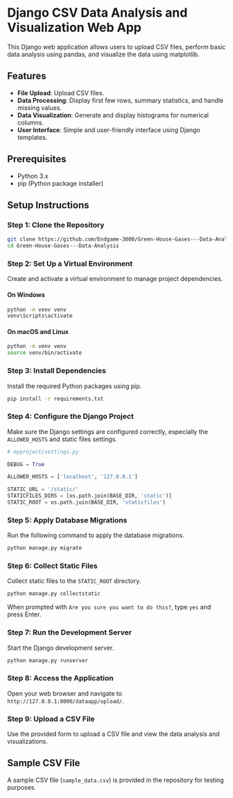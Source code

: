 # Django CSV Data Analysis and Visualization Web App

This Django web application allows users to upload CSV files, perform basic data analysis using pandas, and visualize the data using matplotlib.

## Features

- **File Upload**: Upload CSV files.
- **Data Processing**: Display first few rows, summary statistics, and handle missing values.
- **Data Visualization**: Generate and display histograms for numerical columns.
- **User Interface**: Simple and user-friendly interface using Django templates.

## Prerequisites

- Python 3.x
- pip (Python package installer)

## Setup Instructions

### Step 1: Clone the Repository

```bash
git clone https://github.com/Endgame-3000/Green-House-Gases---Data-Analysis.git
cd Green-House-Gases---Data-Analysis
```

### Step 2: Set Up a Virtual Environment

Create and activate a virtual environment to manage project dependencies.

#### On Windows

```bash
python -m venv venv
venv\Scripts\activate
```

#### On macOS and Linux

```bash
python -m venv venv
source venv/bin/activate
```

### Step 3: Install Dependencies

Install the required Python packages using pip.

```bash
pip install -r requirements.txt
```

### Step 4: Configure the Django Project

Make sure the Django settings are configured correctly, especially the `ALLOWED_HOSTS` and static files settings.

```python
# myproject/settings.py

DEBUG = True

ALLOWED_HOSTS = ['localhost', '127.0.0.1']

STATIC_URL = '/static/'
STATICFILES_DIRS = [os.path.join(BASE_DIR, 'static')]
STATIC_ROOT = os.path.join(BASE_DIR, 'staticfiles')
```

### Step 5: Apply Database Migrations

Run the following command to apply the database migrations.

```bash
python manage.py migrate
```

### Step 6: Collect Static Files

Collect static files to the `STATIC_ROOT` directory.

```bash
python manage.py collectstatic
```

When prompted with `Are you sure you want to do this?`, type `yes` and press Enter.

### Step 7: Run the Development Server

Start the Django development server.

```bash
python manage.py runserver
```

### Step 8: Access the Application

Open your web browser and navigate to `http://127.0.0.1:8000/dataapp/upload/`.

### Step 9: Upload a CSV File

Use the provided form to upload a CSV file and view the data analysis and visualizations. 

## Sample CSV File

A sample CSV file (`sample_data.csv`) is provided in the repository for testing purposes. 



